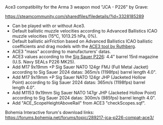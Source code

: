Ace3 compatibility for the Arma 3 weapon mod "JCA - P226" by Grave:

https://steamcommunity.com/sharedfiles/filedetails/?id=3328185289

- Can be played with or without Ace3.
- Default ballistic muzzle velocities according to Advanced Ballistics ICAO muzzle velocities (15°C, 1013.25 hPa, 0%).
- Default ballistic airFriction based on Advanced Ballistics ICAO ballistic coefficients and drag models with the [ACE3 tool by Ruthberg](https://github.com/acemod/ACE3/blob/master/tools/generate_airfriction_config.py).
- ACE3 "mass" according to manufacturers' datas.
- ACE3 values according to the [Sig Sauer P226](https://www.sigsauer.com/p226-mk25-full-size.html): 4.4" barrel 15rd magazine (U.S. Navy SEALs P226 MK25).
- Add M17 9x19mm +P Sig Sauer NATO 124gr FMJ (Full Metal Jacket) according to Sig Sauer 2024 datas: 365m/s (1198fps) barrel length 4.0".
- Add M17 9x19mm +P Sig Sauer NATO 124gr JHP (Jacketed Hollow Point) according to Sig Sauer 2024 datas: 365m/s (1198fps) barrel length 4.0".
- Add M1153 9x19mm Sig Sauer NATO 147gr JHP (Jacketed Hollow Point) according to Sig Sauer 2024 datas: 300m/s (985fps) barrel length 4.0".
- Add "ACE_ScopeHeightAboveRail" from ACE3 "checkScopes.sqf".

Bohemia Interactive forum's download links: https://forums.bohemia.net/forums/topic/289217-jca-p226-compat-ace3/
